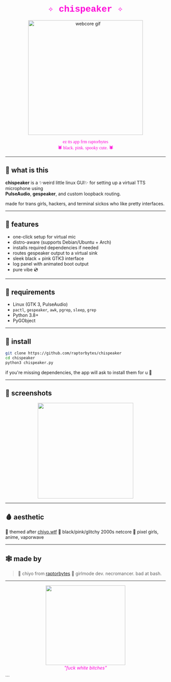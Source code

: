 
<h1 align="center" style="color:#ff00d9;font-family:'Courier New', monospace;">✧ chispeaker ✧</h1>
<p align="center"><img src="https://chiyo.wtf/assets/chiyo.gif" width="360" alt="webcore gif"></p>
<p align="center" style="color:#ff00d9;font-family:'Comic Sans MS', cursive;">
    ez tts app frm raptorbytes<br/>
    🕷 black. pink. spooky cute. 🕷
</p>

---

## 🦷 what is this
**chispeaker** is a ✨weird little linux GUI✨ for setting up a virtual TTS microphone using  
**PulseAudio**, **gespeaker**, and custom loopback routing.

made for trans girls, hackers, and terminal sickos who like pretty interfaces.

---

## 🎀 features

- one-click setup for virtual mic
- distro-aware (supports Debian/Ubuntu + Arch)
- installs required dependencies if needed
- routes gespeaker output to a virtual sink
- sleek black + pink GTK3 interface
- log panel with animated boot output
- pure vibe 💿

---

## 💽 requirements

- Linux (GTK 3, PulseAudio)
- `pactl`, `gespeaker`, `awk`, `pgrep`, `sleep`, `grep`
- Python 3.8+
- PyGObject

---

## 🦋 install

```bash
git clone https://github.com/raptorbytes/chispeaker
cd chispeaker
python3 chispeaker.py
````

if you're missing dependencies, the app will ask to install them for u 💅

---

## 🌸 screenshots

<p align="center">
  <img src="https://chiyo.wtf/assets/chiyo.gif" width="300">
</p>

---

## 🩸 aesthetic

🖤 themed after [chiyo.wtf](https://chiyo.wtf)
🌸 black/pink/glitchy 2000s netcore
🎀 pixel girls, anime, vaporwave

---

## 🕸 made by

> 🧷 chiyo from [raptorbytes](https://github.com/raptorbytes)
> 🐇 girlmode dev. necromancer. bad at bash.

---

<p align="center">
  <img src="https://chiyo.wtf/assets/chiyo.gif" width="250">
  <br>
  <i style="color:#ff00d9;">"fuck white bitches"</i>
</p>
```
